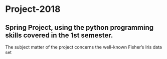 # Project-2018
## Spring Project, using the python programming skills covered in the 1st semester.

The subject matter of the project concerns the well-known Fisher’s Iris data set 

